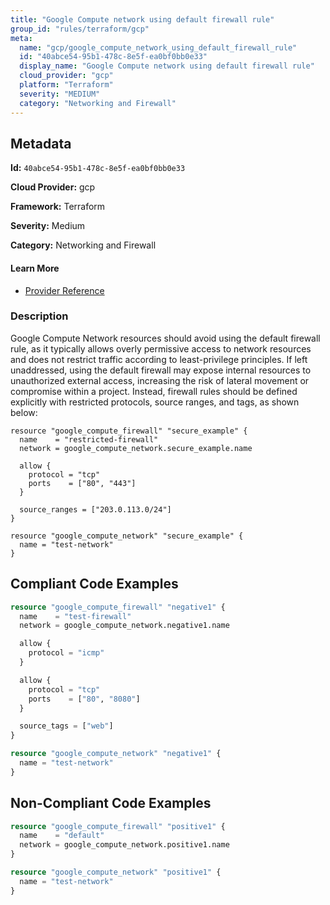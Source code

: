 ```yaml
---
title: "Google Compute network using default firewall rule"
group_id: "rules/terraform/gcp"
meta:
  name: "gcp/google_compute_network_using_default_firewall_rule"
  id: "40abce54-95b1-478c-8e5f-ea0bf0bb0e33"
  display_name: "Google Compute network using default firewall rule"
  cloud_provider: "gcp"
  platform: "Terraform"
  severity: "MEDIUM"
  category: "Networking and Firewall"
---
```

## Metadata

**Id:** `40abce54-95b1-478c-8e5f-ea0bf0bb0e33`

**Cloud Provider:** gcp

**Framework:** Terraform

**Severity:** Medium

**Category:** Networking and Firewall

#### Learn More

 - [Provider Reference](https://registry.terraform.io/providers/hashicorp/google/latest/docs/resources/compute_firewall#name)

### Description

 Google Compute Network resources should avoid using the default firewall rule, as it typically allows overly permissive access to network resources and does not restrict traffic according to least-privilege principles. If left unaddressed, using the default firewall may expose internal resources to unauthorized external access, increasing the risk of lateral movement or compromise within a project. Instead, firewall rules should be defined explicitly with restricted protocols, source ranges, and tags, as shown below:

```
resource "google_compute_firewall" "secure_example" {
  name    = "restricted-firewall"
  network = google_compute_network.secure_example.name

  allow {
    protocol = "tcp"
    ports    = ["80", "443"]
  }

  source_ranges = ["203.0.113.0/24"]
}

resource "google_compute_network" "secure_example" {
  name = "test-network"
}
```


## Compliant Code Examples
```terraform
resource "google_compute_firewall" "negative1" {
  name    = "test-firewall"
  network = google_compute_network.negative1.name

  allow {
    protocol = "icmp"
  }

  allow {
    protocol = "tcp"
    ports    = ["80", "8080"]
  }

  source_tags = ["web"]
}

resource "google_compute_network" "negative1" {
  name = "test-network"
}

```
## Non-Compliant Code Examples
```terraform
resource "google_compute_firewall" "positive1" {
  name    = "default"
  network = google_compute_network.positive1.name
}

resource "google_compute_network" "positive1" {
  name = "test-network"
}

```